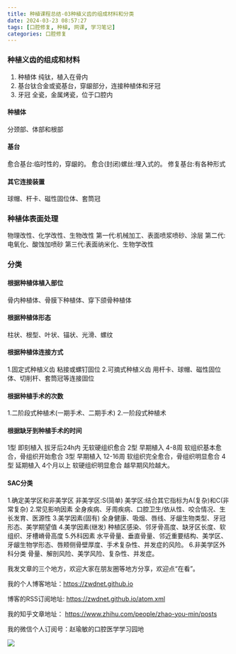 ```yaml
---
title: 种植课程总结-03种植义齿的组成材料和分类
date: 2024-03-23 08:57:27
tags: [口腔修复, 种植, 网课, 学习笔记]
categories: 口腔修复
---
```

### 种植义齿的组成和材料
1. 种植体 纯钛，植入在骨内
2. 基台钛合金或瓷基台，穿龈部分，连接种植体和牙冠
3. 牙冠 全瓷，金属烤瓷，位于口腔内

#### 种植体
分颈部、体部和根部

#### 基台
愈合基台:临时性的，穿龈的。
愈合(封闭)螺丝:埋入式的。
修复基台:有各种形式

#### 其它连接装置
球帽、杆卡、磁性固位体、套筒冠

### 种植体表面处理
物理改性、化学改性、生物改性
第一代:机械加工、表面喷浆喷砂、涂层
第二代:电氧化、酸蚀加喷砂
第三代:表面纳米化、生物学改性

### 分类
#### 根据种植体植入部位
骨内种植体、骨膜下种植体、穿下颌骨种植体
#### 根据种植体形态
柱状、根型、叶状、锚状、光滑、螺纹
#### 根据种植体连接方式
1.固定式种植义齿
粘接或螺钉固位
2.可摘式种植义齿
用杆卡、球帽、磁性固位体、切削杆、套筒冠等连接固位
#### 根据种植手术的次数
1.二阶段式种植术(一期手术、二期手术)
2.一阶段式种植术
#### 根据缺牙到种植手术的时间
1型 即刻植入 拔牙后24h内 无软硬组织愈合
2型 早期植入 4-8周 软组织基本愈合，骨组织开始愈合
3型 早期植入 12-16周 软组织完全愈合，骨组织明显愈合
4型 延期植入 4个月以上 软硬组织明显愈合
越早期风险越大。
#### SAC分类
1.确定美学区和非美学区
非美学区:S(简单)
美学区:结合其它指标为A(复杂)和C(非常复杂)
2.常见影响因素
全身疾病、牙周疾病、口腔卫生/依从性、咬合情况、生长发育、医源性
3.美学因素(固有)
全身健康、吸烟、唇线、牙龈生物类型、牙冠形态、美学期望值
4.美学因素(继发)
种植区感染、邻牙骨高度、缺牙区长度、软组织、牙槽嵴骨高度
5.外科因素
水平骨量、垂直骨量、邻近重要结构、美学区、牙龈生物学形态、唇颊侧骨壁厚度、手术复杂性、并发症的风险。
6.非美学区外科分类
骨量、解剖风险、美学风险、复杂性、并发症。





我发文章的三个地方，欢迎大家在朋友圈等地方分享，欢迎点“在看”。

我的个人博客地址：https://zwdnet.github.io

博客的RSS订阅地址: https://zwdnet.github.io/atom.xml

我的知乎文章地址： https://www.zhihu.com/people/zhao-you-min/posts

我的微信个人订阅号：赵瑜敏的口腔医学学习园地

![](https://zymblog-1258069789.cos.ap-chengdu.myqcloud.com/other/wx.jpg)
